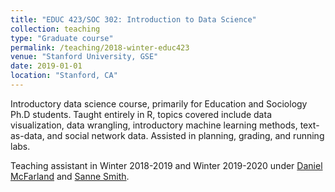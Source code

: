 ```yaml
---
title: "EDUC 423/SOC 302: Introduction to Data Science"
collection: teaching
type: "Graduate course"
permalink: /teaching/2018-winter-educ423
venue: "Stanford University, GSE"
date: 2019-01-01
location: "Stanford, CA"
---
```


Introductory data science course, primarily for Education and Sociology Ph.D students. Taught entirely in R, topics covered include data visualization, data wrangling, introductory machine learning methods, text-as-data, and social network data. Assisted in planning, grading, and running labs.

Teaching assistant in Winter 2018-2019 and Winter 2019-2020 under [Daniel McFarland](https://ed.stanford.edu/faculty/mcfarland) and [Sanne Smith](https://ed.stanford.edu/faculty/sannesmith).
